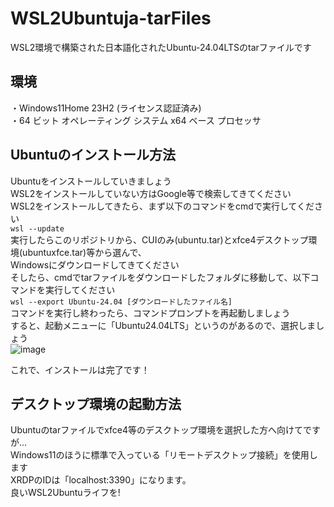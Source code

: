 # WSL2Ubuntuja-tarFiles
WSL2環境で構築された日本語化されたUbuntu-24.04LTSのtarファイルです  
## 環境
・Windows11Home 23H2 (ライセンス認証済み)  
・64 ビット オペレーティング システム x64 ベース プロセッサ  

## Ubuntuのインストール方法
Ubuntuをインストールしていきましょう  
WSL2をインストールしていない方はGoogle等で検索してきてください  
WSL2をインストールしてきたら、まず以下のコマンドをcmdで実行してください  
`` wsl --update ``   
実行したらこのリポジトリから、CUIのみ(ubuntu.tar)とxfce4デスクトップ環境(ubuntuxfce.tar)等から選んで、  
Windowsにダウンロードしてきてください  
そしたら、cmdでtarファイルをダウンロードしたフォルダに移動して、以下コマンドを実行してください  
`` wsl --export Ubuntu-24.04 [ダウンロードしたファイル名] ``  
コマンドを実行し終わったら、コマンドプロンプトを再起動しましょう  
すると、起動メニューに「Ubuntu24.04LTS」というのがあるので、選択しましょう  
![image](https://github.com/Kawaharu869/WSL2Ubuntuja-tarFiles/assets/116153360/8096f7db-5100-4802-a220-a9dc1828dafc)  

これで、インストールは完了です！  
## デスクトップ環境の起動方法
Ubuntuのtarファイルでxfce4等のデスクトップ環境を選択した方へ向けてですが...  
Windows11のほうに標準で入っている「リモートデスクトップ接続」を使用します  
XRDPのIDは「localhost:3390」になります。  
良いWSL2Ubuntuライフを!
